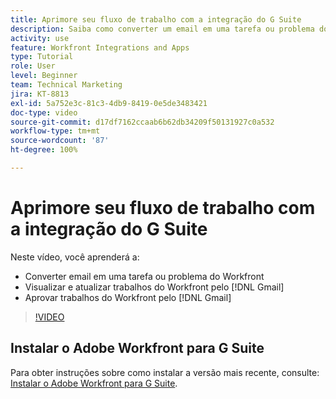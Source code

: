 ```yaml
---
title: Aprimore seu fluxo de trabalho com a integração do G Suite
description: Saiba como converter um email em uma tarefa ou problema do  [!DNL Workfront]  e como visualizar, atualizar e aprovar trabalhos do  [!DNL Workfront]  [!DNL Workfront]  pelo Gmail.
activity: use
feature: Workfront Integrations and Apps
type: Tutorial
role: User
level: Beginner
team: Technical Marketing
jira: KT-8813
exl-id: 5a752e3c-81c3-4db9-8419-0e5de3483421
doc-type: video
source-git-commit: d17df7162ccaab6b62db34209f50131927c0a532
workflow-type: tm+mt
source-wordcount: '87'
ht-degree: 100%

---
```


# Aprimore seu fluxo de trabalho com a integração do G Suite

Neste vídeo, você aprenderá a:

* Converter email em uma tarefa ou problema do Workfront
* Visualizar e atualizar trabalhos do Workfront pelo [!DNL Gmail]
* Aprovar trabalhos do Workfront pelo [!DNL Gmail]

>[!VIDEO](https://video.tv.adobe.com/v/335114/?quality=12&learn=on&enablevpops)

## Instalar o Adobe Workfront para G Suite

Para obter instruções sobre como instalar a versão mais recente, consulte: [Instalar o Adobe Workfront para G Suite](https://experienceleague.adobe.com/docs/workfront/using/adobe-workfront-integrations/workfront-for-g-suite/install-workfront-for-gsuite.html?lang=pt-BR).
